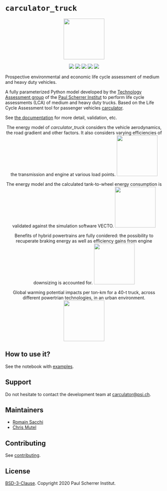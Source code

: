 # ``carculator_truck``

<p align="center">
  <img style="height:130px;" src="https://github.com/romainsacchi/coarse/raw/master/docs/mediumsmall.png">
</p>

<p align="center">
  <a href="https://badge.fury.io/py/carculator-truck" target="_blank"><img src="https://badge.fury.io/py/carculator-truck.svg"></a>
  <a href="https://travis-ci.org/romainsacchi/carculator_truck" target="_blank"><img src="https://travis-ci.org/romainsacchi/carculator_truck.svg?branch=master"></a>
  <a href="https://ci.appveyor.com/project/romainsacchi/carculator_truck" target="_blank"><img src="https://ci.appveyor.com/api/projects/status/github/romainsacchi/carculator_truck?svg=true"></a>
  <a href="https://coveralls.io/github/romainsacchi/carculator_truck" target="_blank"><img src="https://coveralls.io/repos/github/romainsacchi/carculator_truck/badge.svg"></a>
  <a href="https://carculator_truck.readthedocs.io/en/latest/" target="_blank"><img src="https://readthedocs.org/projects/carculator_truck/badge/?version=latest"></a>
 </p>

Prospective environmental and economic life cycle assessment of medium and heavy duty vehicles.

A fully parameterized Python model developed by the [Technology Assessment group](https://www.psi.ch/en/ta) of the
[Paul Scherrer Institut](https://www.psi.ch/en) to perform life cycle assessments (LCA) of medium and heavy duty trucks.
Based on the Life Cycle Assessment tool for passenger vehicles [carculator](https://github.com/romainsacchi/carculator).

See [the documentation](https://carculator_truck.readthedocs.io/en/latest/index.html) for more detail, validation, etc.

<p align="center">
    The energy model of <i>carculator_truck</i> considers the vehicle aerodynamics, the road gradient and other factors.
    It also considers varying efficiencies of the transmission and engine at various load points.
  <img style="height:130px;" src="https://github.com/romainsacchi/carculator_truck/raw/master/docs/energy_model.png">
</p>

<p align="center">
    The energy model and the calculated tank-to-wheel energy consumption is validated against the simulation software VECTO.
  <img style="height:130px;" src="https://github.com/romainsacchi/carculator_truck/raw/master/docs/vecto_validation.png">
</p>

<p align="center">
    Benefits of hybrid powertrains are fully conidered: the possibility to recuperate braking energy as well as efficiency gains from engine
    downsizing is accounted for.
  <img style="height:130px;" src="https://github.com/romainsacchi/carculator_truck/raw/master/docs/hybrid_efficiency.png">
</p>

<p align="center">
    Global warming potential impacts per ton-km for a 40-t truck, across different powertrian technologies, in an urban
    environment.
  <img style="height:130px;" src="https://github.com/romainsacchi/carculator_truck/raw/master/docs/urban_gwp.png">
</p>

## How to use it?

See the notebook with [examples](https://github.com/romainsacchi/carculator_truck/blob/master/examples/Examples.ipynb).

## Support

Do not hesitate to contact the development team at [carculator@psi.ch](mailto:carculator@psi.ch).

## Maintainers

* [Romain Sacchi](https://github.com/romainsacchi)
* [Chris Mutel](https://github.com/cmutel/)

## Contributing

See [contributing](https://github.com/romainsacchi/carculator_truck/blob/master/CONTRIBUTING.md).

## License

[BSD-3-Clause](https://github.com/romainsacchi/carculator_truck/blob/master/LICENSE). Copyright 2020 Paul Scherrer Institut.
